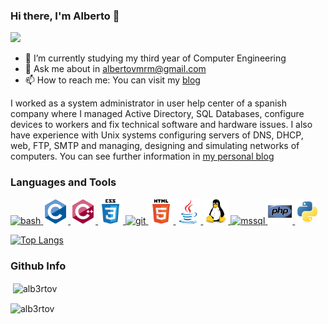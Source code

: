 ### Hi there, I'm Alberto 👋
![](https://komarev.com/ghpvc/?username=alb3rtov&color=blue&style=flat-square)
- 🔭 I’m currently studying my third year of Computer Engineering
- 💬 Ask me about in albertovmrm@gmail.com
- 📫 How to reach me: You can visit my [blog](https://informaticaenuno.wordpress.com/)

I worked as a system administrator in user help center of a spanish company where I managed Active Directory, SQL Databases, configure devices to workers and fix technical software and hardware issues. I also have experience with Unix systems configuring servers of DNS, DHCP, web, FTP, SMTP and managing, designing and simulating networks of computers. You can see further information in [my personal blog](https://informaticaenuno.wordpress.com/)

### Languages and Tools

<p align="left"> <a href="https://www.gnu.org/software/bash/" target="_blank"> <img src="https://www.vectorlogo.zone/logos/gnu_bash/gnu_bash-icon.svg" alt="bash" width="40" height="40"/> </a> <a href="https://www.cprogramming.com/" target="_blank"> <img src="https://raw.githubusercontent.com/devicons/devicon/master/icons/c/c-original.svg" alt="c" width="40" height="40"/> </a> <a href="https://www.w3schools.com/cpp/" target="_blank"> <img src="https://raw.githubusercontent.com/devicons/devicon/master/icons/cplusplus/cplusplus-original.svg" alt="cplusplus" width="40" height="40"/> </a> <a href="https://www.w3schools.com/css/" target="_blank"> <img src="https://raw.githubusercontent.com/devicons/devicon/master/icons/css3/css3-original-wordmark.svg" alt="css3" width="40" height="40"/> </a> <a href="https://git-scm.com/" target="_blank"> <img src="https://www.vectorlogo.zone/logos/git-scm/git-scm-icon.svg" alt="git" width="40" height="40"/> </a> <a href="https://www.w3.org/html/" target="_blank"> <img src="https://raw.githubusercontent.com/devicons/devicon/master/icons/html5/html5-original-wordmark.svg" alt="html5" width="40" height="40"/> </a> <a href="https://www.java.com" target="_blank"> <img src="https://raw.githubusercontent.com/devicons/devicon/master/icons/java/java-original.svg" alt="java" width="40" height="40"/> </a> <a href="https://www.linux.org/" target="_blank"> <img src="https://raw.githubusercontent.com/devicons/devicon/master/icons/linux/linux-original.svg" alt="linux" width="40" height="40"/> </a> <a href="https://www.microsoft.com/en-us/sql-server" target="_blank"> <img src="https://www.svgrepo.com/show/303229/microsoft-sql-server-logo.svg" alt="mssql" width="40" height="40"/> </a> <a href="https://www.php.net" target="_blank"> <img src="https://raw.githubusercontent.com/devicons/devicon/master/icons/php/php-original.svg" alt="php" width="40" height="40"/> </a> <a href="https://www.python.org" target="_blank"> <img src="https://raw.githubusercontent.com/devicons/devicon/master/icons/python/python-original.svg" alt="python" width="40" height="40"/> </a> </p>

[![Top Langs](https://github-readme-stats.vercel.app/api/top-langs/?username=alb3rtov&layout=compact&theme=cobalt&exclude_repo=alb3rtov.github.io,ISO2-2021-Testing-P3,alb3rtov)](https://github.com/anuraghazra/github-readme-stats)


### Github Info

<p>&nbsp;<img align="center" src="https://github-readme-stats.vercel.app/api?username=alb3rtov&show_icons=true&locale=en&theme=cobalt" alt="alb3rtov" /></p>

<p><img align="center" src="https://github-readme-streak-stats.herokuapp.com/?user=alb3rtov&theme=cobalt" alt="alb3rtov" /></p>

